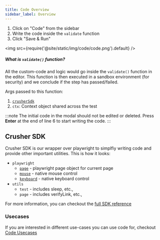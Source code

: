 ```yaml
---
title: Code Overview
sidebar_label: Overview
---
```


1. Click on "Code" from the sidebar
2. Write the code inside the `validate` function
3. Click "Save & Run"

<img src={require('@site/static/img/code/code.png').default} />

##### What is `validate()` function?

All the custom-code and logic would go inside the `validate()` function in the editor.
This function is then executed in a sandbox environment (for security) and we conclude
if the step has passed/failed.

Args passed to this function: 
1. [`crusherSdk`](#crusher-sdk)
2. `ctx`: Context object shared across the test

:::note
The initial code in the modal should not be edited or deleted. Press <b>Enter</b> at the
end of line 6 to start writing the code.
:::

## Crusher SDK ##
Crusher SDK is our wrapper over playwright to simplfiy writing code and provide other important
utilities. This is how it looks:

- `playwright`
  - [`page`](https://playwright.dev/docs/api/class-page) - playwright page object for current page
  - [`mouse`](https://playwright.dev/docs/api/class-mouse) - native mouse control
  - [`keyboard`](https://playwright.dev/docs/api/class-keyboard) - native keyboard control
- `utils`
  - `test` - includes sleep, etc.,
  - `page` - includes verifyLink, etc.,

For more information, you can checkout the [full SDK reference](/sdk/reference)

### Usecases
If you are interested in different use-cases you can use code for, checkout [Code Usecases](/advanced/custom-code-usecases-1)